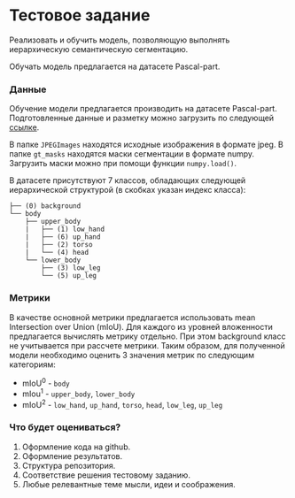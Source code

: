 # Тестовое задание

Реализовать и обучить модель, позволяющую выполнять иерархическую семантическую сегментацию.

Обучать модель предлагается на датасете Pascal-part.


### Данные

Обучение модели предлагается производить на датасете Pascal-part.
Подготовленные данные и разметку можно загрузить по следующей [ссылке](https://drive.google.com/file/d/1unIkraozhmsFtkfneZVhw8JMOQ8jv78J/view?usp=sharing).

В папке `JPEGImages` находятся исходные изображения в формате jpeg. В папке `gt_masks` находятся маски сегментации в формате numpy.
Загрузить маски можно при помощи функции `numpy.load()`.

В датасете присутствуют 7 классов, обладающих следующей иерархической структурой (в скобках указан индекс класса):

```
├── (0) background
└── body
    ├── upper_body
    |   ├── (1) low_hand
    |   ├── (6) up_hand
    |   ├── (2) torso
    |   └── (4) head
    └── lower_body
        ├── (3) low_leg
        └── (5) up_leg
```

### Метрики

В качестве основной метрики предлагается использовать mean Intersection over Union (mIoU).
Для каждого из уровней вложенности предлагается вычислять метрику отдельно.
При этом background класс не учитывается при рассчете метрики.
Таким образом, для полученной модели необходимо оценить 3 значения метрик по следующим категориям:

* mIoU<sup>0</sup> - `body`
* mIou<sup>1</sup> - `upper_body`, `lower_body`
* mIoU<sup>2</sup> - `low_hand`, `up_hand`, `torso`, `head`, `low_leg`, `up_leg`

### Что будет оцениваться?
1. Оформление кода на github.
2. Оформление результатов.
3. Структура репозитория.
4. Соответствие решения тестовому заданию.
5. Любые релевантные теме мысли, идеи и соображения.
